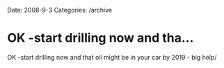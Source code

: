 Date: 2008-9-3
Categories: /archive

# OK -start drilling now and tha...

OK -start drilling now and that oil might be in your car by 2019 - big help/
